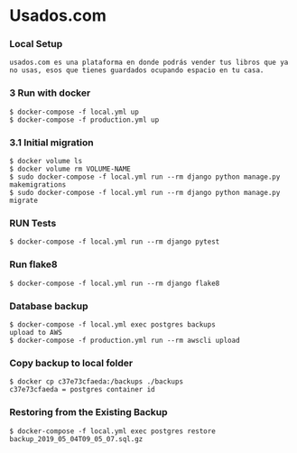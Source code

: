# Usados.com

### Local Setup
    usados.com es una plataforma en donde podrás vender tus libros que ya no usas, esos que tienes guardados ocupando espacio en tu casa.

### 3 Run with docker
    $ docker-compose -f local.yml up
    $ docker-compose -f production.yml up

### 3.1 Initial migration
    $ docker volume ls
    $ docker volume rm VOLUME-NAME
    $ sudo docker-compose -f local.yml run --rm django python manage.py makemigrations
    $ sudo docker-compose -f local.yml run --rm django python manage.py migrate

### RUN Tests
    $ docker-compose -f local.yml run --rm django pytest

### Run flake8
    $ docker-compose -f local.yml run --rm django flake8

### Database backup
    $ docker-compose -f local.yml exec postgres backups
    upload to AWS
    $ docker-compose -f production.yml run --rm awscli upload

### Copy backup to local folder
    $ docker cp c37e73cfaeda:/backups ./backups
    c37e73cfaeda = postgres container id

### Restoring from the Existing Backup
    $ docker-compose -f local.yml exec postgres restore backup_2019_05_04T09_05_07.sql.gz
